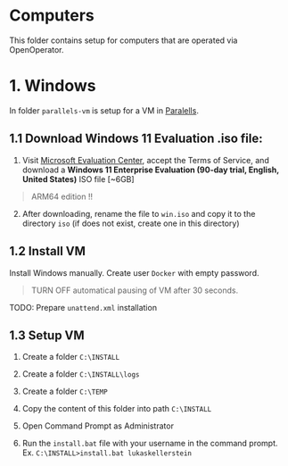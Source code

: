 # Computers

This folder contains setup for computers that are operated via OpenOperator.

# 1. Windows

In folder `parallels-vm` is setup for a VM in [Paralells](https://parallels.com/).

## 1.1 Download Windows 11 Evaluation .iso file:

1. Visit [Microsoft Evaluation Center](https://info.microsoft.com/ww-landing-windows-11-enterprise.html), accept the Terms of Service, and download a **Windows 11 Enterprise Evaluation (90-day trial, English, United States)** ISO file [~6GB]

> ARM64 edition !!

2. After downloading, rename the file to `win.iso` and copy it to the directory `iso` (if does not exist, create one in this directory)

## 1.2 Install VM

Install Windows manually. Create user `Docker` with empty password.

> TURN OFF automatical pausing of VM after 30 seconds.

TODO: Prepare `unattend.xml` installation

## 1.3 Setup VM

1. Create a folder `C:\INSTALL`
2. Create a folder `C:\INSTALL\logs`
3. Create a folder `C:\TEMP`
4. Copy the content of this folder into path `C:\INSTALL`

5. Open Command Prompt as Administrator
6. Run the `install.bat` file with your username in the command prompt. Ex. `C:\INSTALL>install.bat lukaskellerstein`
